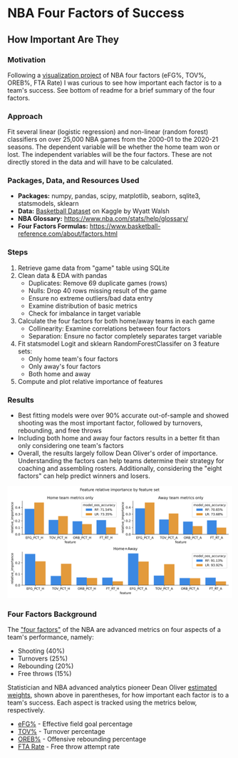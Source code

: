 # NBA Four Factors of Success
## How Important Are They

### Motivation
Following a [visualization project](https://github.com/david-heredia/portfolio-projects/tree/main/nba-four-factors) of NBA four factors (eFG%, TOV%, OREB%, FTA Rate) I was curious to see how important each factor is to a team's success. See bottom of readme for a brief summary of the four factors.

### Approach
Fit several linear (logistic regression) and non-linear (random forest) classifiers on over 25,000 NBA games from the 2000-01 to the 2020-21 seasons. The dependent variable will be whether the home team won or lost. The independent variables will be the four factors. These are not directly stored in the data and will have to be calculated.

### Packages, Data, and Resources Used
- **Packages:** numpy, pandas, scipy, matplotlib, seaborn, sqlite3, statsmodels, sklearn
- **Data:** [Basketball Dataset](https://www.kaggle.com/wyattowalsh/basketball) on Kaggle by Wyatt Walsh
- **NBA Glossary:** https://www.nba.com/stats/help/glossary/
- **Four Factors Formulas:** https://www.basketball-reference.com/about/factors.html


### Steps
1. Retrieve game data from "game" table using SQLite
2. Clean data & EDA with pandas
   * Duplicates: Remove 69 duplicate games (rows)
   * Nulls: Drop 40 rows missing result of the game
   * Ensure no extreme outliers/bad data entry
   * Examine distribution of basic metrics
   * Check for imbalance in target variable
3. Calculate the four factors for both home/away teams in each game
   * Collinearity: Examine correlations between four factors
   * Separation: Ensure no factor completely separates target variable
4. Fit statsmodel Logit and sklearn RandomForestClassifer on 3 feature sets:
   * Only home team's four factors
   * Only away's four factors
   * Both home and away
5. Compute and plot relative importance of features

### Results
* Best fitting models were over 90% accurate out-of-sample and showed shooting was the most important factor, followed by turnovers, rebounding, and free throws
* Including both home and away four factors results in a better fit than only considering one team's factors
* Overall, the results largely follow Dean Oliver's order of importance. Understanding the factors can help teams determine their strategy for coaching and assembling rosters. Additionally, considering the "eight factors" can help predict winners and losers.

![](/nba-factors-analysis/relimp.svg)

### Four Factors Background
The ["four factors"](https://www.nba.com/stats/help/faq/#!#fourfactors) of the NBA are advanced metrics on four aspects of a team's performance, namely:
   * Shooting (40%)
   * Turnovers (25%)
   * Rebounding (20%)
   * Free throws (15%)

Statistician and NBA advanced analytics pioneer Dean Oliver [estimated weights](https://www.basketball-reference.com/about/factors.html), shown above in parentheses, for how important each factor is to a team's success. Each aspect is tracked using the metrics below, respectively.

* [eFG%](https://www.nba.com/stats/help/glossary/#efgpct) - Effective field goal percentage
* [TOV%](https://www.nba.com/stats/help/glossary/#tovpct) - Turnover percentage
* [OREB%](https://www.nba.com/stats/help/glossary/#opp_orebpct_) - Offensive rebounding percentage
* [FTA Rate](https://www.nba.com/stats/help/glossary/#fta_rate) - Free throw attempt rate
